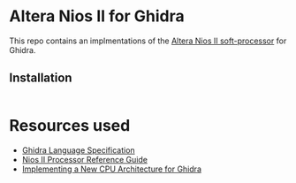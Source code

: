 # Altera Nios II for Ghidra

This repo contains an implmentations of the [Altera Nios II soft-processor](https://www.intel.com/content/dam/www/programmable/us/en/pdfs/literature/hb/nios2/n2cpu-nii5v1gen2.pdf) for Ghidra.

## Installation

```

```

# Resources used

 - [Ghidra Language Specification](https://ghidra.re/courses/languages/index.html)
 - [Nios II Processor Reference Guide](https://www.intel.com/content/dam/www/programmable/us/en/pdfs/literature/hb/nios2/n2cpu-nii5v1gen2.pdf)
 - [Implementing a New CPU Architecture for Ghidra](https://guedou.github.io/talks/2019_BeeRump/slides.pdf)
